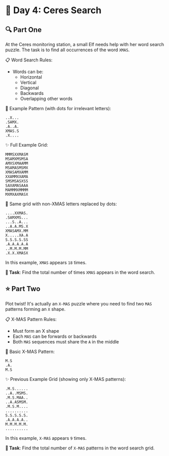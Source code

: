 # 🎄 Day 4: Ceres Search

## 🔍 Part One

At the Ceres monitoring station, a small Elf needs help with her word search puzzle. The task is to find all occurrences of the word `XMAS`.

📋 Word Search Rules:
* Words can be:
    * Horizontal
    * Vertical
    * Diagonal
    * Backwards
    * Overlapping other words

🎯 Example Pattern (with dots for irrelevant letters):
```
..X...
.SAMX.
.A..A.
XMAS.S
.X....
```

✨ Full Example Grid:
```
MMMSXXMASM
MSAMXMSMSA
AMXSXMAAMM
MSAMASMSMX
XMASAMXAMM
XXAMMXXAMA
SMSMSASXSS
SAXAMASAAA
MAMMMXMMMM
MXMXAXMASX
```

🔎 Same grid with non-XMAS letters replaced by dots:
```
....XXMAS.
.SAMXMS...
...S..A...
..A.A.MS.X
XMASAMX.MM
X.....XA.A
S.S.S.S.SS
.A.A.A.A.A
..M.M.M.MM
.X.X.XMASX
```

In this example, `XMAS` appears `18` times.

**🎯 Task**: Find the total number of times `XMAS` appears in the word search.

## ⭐ Part Two

Plot twist! It's actually an `X-MAS` puzzle where you need to find two `MAS` patterns forming an `X` shape.

📋 X-MAS Pattern Rules:
* Must form an X shape
* Each `MAS` can be forwards or backwards
* Both `MAS` sequences must share the `A` in the middle

🎯 Basic X-MAS Pattern:
```
M.S
.A.
M.S
```

✨ Previous Example Grid (showing only X-MAS patterns):
```
.M.S......
..A..MSMS.
.M.S.MAA..
..A.ASMSM.
.M.S.M....
..........
S.S.S.S.S.
.A.A.A.A..
M.M.M.M.M.
..........
```

In this example, `X-MAS` appears `9` times.

**🎯 Task**: Find the total number of `X-MAS` patterns in the word search grid.
